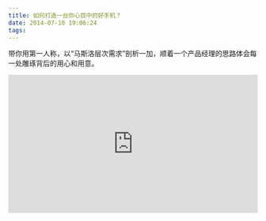 ```yaml
---
title: 如何打造一台你心目中的好手机？
date: 2014-07-10 19:06:24
tags:
---
```


带你用第一人称，以“马斯洛层次需求”剖析一加，顺着一个产品经理的思路体会每一处雕琢背后的用心和用意。

<!-- more -->

<iframe height="280" width="100%" src='https://player.youku.com/embed/XNzM3NTIyOTY0' frameborder=0 'allowfullscreen'></iframe>
